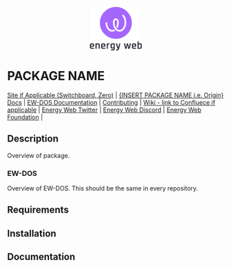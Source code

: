 <p align="center">
  <a href="https://www.energyweb.org" target="blank"><img src="./images/EW.png" width="120" alt="Energy Web Foundation Logo" /></a>
</p>


# PACKAGE NAME

[Site if Applicable (Switchboard, Zero)](https://lodash.com/) |
[{INSERT PACKAGE NAME i.e. Origin} Docs](https://origins.readthedocs.io/en/latest/) |
[EW-DOS Documentation](https://energy-web-foundation.gitbook.io/energy-web/-Me5n8Kxt3p0Xnzcxm90/) |
[Contributing]() |
[Wiki - link to Confluece if applicable](https://linktoConflunceIfApplicable) |
[Energy Web Twitter](https://twitter.com/energywebx) |
[Energy Web Discord](https://discord.com/channels/706103009205288990/843970822254362664) |
[Energy Web Foundation](https://www.energyweb.org/) |

## Description
Overview of package. 

### EW-DOS
Overview of EW-DOS. This should be the same in every repository.

## Requirements

## Installation

## Documentation

